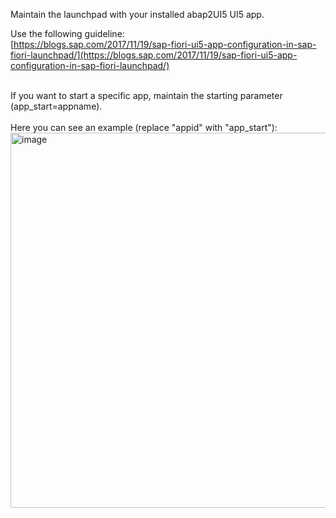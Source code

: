 Maintain the launchpad with your installed abap2UI5 UI5 app. 
<br>

Use the following guideline:<br>
[https://blogs.sap.com/2017/11/19/sap-fiori-ui5-app-configuration-in-sap-fiori-launchpad/](https://blogs.sap.com/2017/11/19/sap-fiori-ui5-app-configuration-in-sap-fiori-launchpad/)

<br>
If you want to start a specific app, maintain the starting parameter (app_start=appname).
<br><br>
Here you can see an example (replace "appid" with "app_start"):
<img width="600" alt="image" src="https://github.com/abap2UI5/abap2UI5-documentation/assets/102328295/0d4176ca-b259-448c-ab01-a32b6447d8d4">
